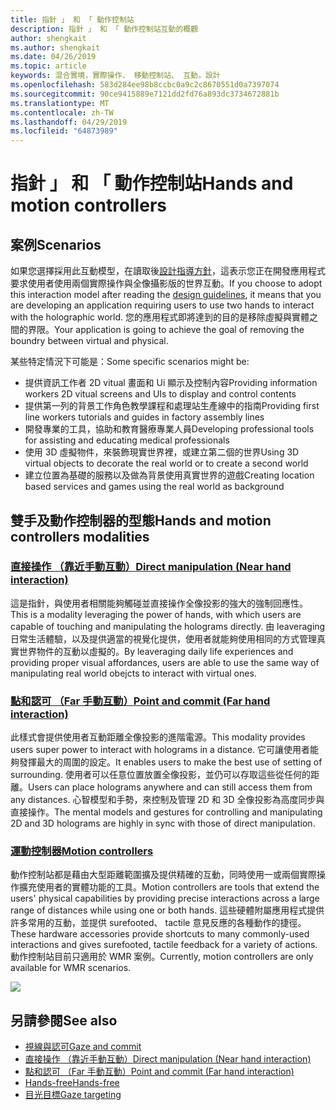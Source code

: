 ```yaml
---
title: 指針 」 和 「 動作控制站
description: 指針 」 和 「 動作控制站互動的概觀
author: shengkait
ms.author: shengkait
ms.date: 04/26/2019
ms.topic: article
keywords: 混合實境，實際操作、 移動控制站、 互動，設計
ms.openlocfilehash: 583d284ee98b8ccbc0a9c2c8670551d0a7397074
ms.sourcegitcommit: 90ce9415889e7121dd2fd76a893dc3734672881b
ms.translationtype: MT
ms.contentlocale: zh-TW
ms.lasthandoff: 04/29/2019
ms.locfileid: "64873989"
---
```

# <a name="hands-and-motion-controllers"></a><span data-ttu-id="29a04-104">指針 」 和 「 動作控制站</span><span class="sxs-lookup"><span data-stu-id="29a04-104">Hands and motion controllers</span></span>
## <a name="scenarios"></a><span data-ttu-id="29a04-105">案例</span><span class="sxs-lookup"><span data-stu-id="29a04-105">Scenarios</span></span>
<span data-ttu-id="29a04-106">如果您選擇採用此互動模型，在讀取後[設計指導方針](interaction-fundamentals.md)，這表示您正在開發應用程式要求使用者使用兩個實際操作與全像攝影版的世界互動。</span><span class="sxs-lookup"><span data-stu-id="29a04-106">If you choose to adopt this interaction model after reading the [design guidelines](interaction-fundamentals.md), it means that you are developing an application requiring users to use two hands to interact with the holographic world.</span></span> <span data-ttu-id="29a04-107">您的應用程式即將達到的目的是移除虛擬與實體之間的界限。</span><span class="sxs-lookup"><span data-stu-id="29a04-107">Your application is going to achieve the goal of removing the boundry between virtual and physical.</span></span>

<span data-ttu-id="29a04-108">某些特定情況下可能是：</span><span class="sxs-lookup"><span data-stu-id="29a04-108">Some specific scenarios might be:</span></span>
* <span data-ttu-id="29a04-109">提供資訊工作者 2D vitual 畫面和 Ui 顯示及控制內容</span><span class="sxs-lookup"><span data-stu-id="29a04-109">Providing information workers 2D vitual screens and UIs to display and control contents</span></span>
* <span data-ttu-id="29a04-110">提供第一列的背景工作角色教學課程和處理站生產線中的指南</span><span class="sxs-lookup"><span data-stu-id="29a04-110">Providing first line workers tutorials and guides in factory assembly lines</span></span>
* <span data-ttu-id="29a04-111">開發專業的工具，協助和教育醫療專業人員</span><span class="sxs-lookup"><span data-stu-id="29a04-111">Developing professional tools for assisting and educating medical professionals</span></span>  
* <span data-ttu-id="29a04-112">使用 3D 虛擬物件，來裝飾現實世界裡，或建立第二個的世界</span><span class="sxs-lookup"><span data-stu-id="29a04-112">Using 3D virtual objects to decorate the real world or to create a second world</span></span> 
* <span data-ttu-id="29a04-113">建立位置為基礎的服務以及做為背景使用真實世界的遊戲</span><span class="sxs-lookup"><span data-stu-id="29a04-113">Creating location based services and games using the real world as background</span></span>

## <a name="hands-and-motion-controllers-modalities"></a><span data-ttu-id="29a04-114">雙手及動作控制器的型態</span><span class="sxs-lookup"><span data-stu-id="29a04-114">Hands and motion controllers modalities</span></span>
### <a name="direct-manipulation-near-hand-interactiondirect-manipulationmd"></a>[<span data-ttu-id="29a04-115">直接操作 （靠近手動互動）</span><span class="sxs-lookup"><span data-stu-id="29a04-115">Direct manipulation (Near hand interaction)</span></span>](direct-manipulation.md)
<span data-ttu-id="29a04-116">這是指針，與使用者相關能夠觸碰並直接操作全像投影的強大的強制回應性。</span><span class="sxs-lookup"><span data-stu-id="29a04-116">This is a modality leveraging the power of hands, with which users are capable of touching and manipulating the holograms directly.</span></span> <span data-ttu-id="29a04-117">由 leaveraging 日常生活體驗，以及提供適當的視覺化提供，使用者就能夠使用相同的方式管理真實世界物件的互動以虛擬的。</span><span class="sxs-lookup"><span data-stu-id="29a04-117">By leaveraging daily life experiences and providing proper visual affordances, users are able to use the same way of manipulating real world obejcts to interact with virtual ones.</span></span>   

### <a name="point-and-commit-far-hand-interactionpoint-and-commitmd"></a>[<span data-ttu-id="29a04-118">點和認可 （Far 手動互動）</span><span class="sxs-lookup"><span data-stu-id="29a04-118">Point and commit (Far hand interaction)</span></span>](point-and-commit.md)
<span data-ttu-id="29a04-119">此樣式會提供使用者互動距離全像投影的進階電源。</span><span class="sxs-lookup"><span data-stu-id="29a04-119">This modality provides users super power to interact with holograms in a distance.</span></span> <span data-ttu-id="29a04-120">它可讓使用者能夠發揮最大的周圍的設定。</span><span class="sxs-lookup"><span data-stu-id="29a04-120">It enables users to make the best use of setting of surrounding.</span></span> <span data-ttu-id="29a04-121">使用者可以任意位置放置全像投影，並仍可以存取這些從任何的距離。</span><span class="sxs-lookup"><span data-stu-id="29a04-121">Users can place holograms anywhere and can still access them from any distances.</span></span> <span data-ttu-id="29a04-122">心智模型和手勢，來控制及管理 2D 和 3D 全像投影為高度同步與直接操作。</span><span class="sxs-lookup"><span data-stu-id="29a04-122">The mental models and gestures for controlling and manipulating 2D and 3D holograms are highly in sync with those of direct manipulation.</span></span>

### <a name="motion-controllersmotion-controllersmd"></a>[<span data-ttu-id="29a04-123">運動控制器</span><span class="sxs-lookup"><span data-stu-id="29a04-123">Motion controllers</span></span>](motion-controllers.md)
<span data-ttu-id="29a04-124">動作控制站都是藉由大型距離範圍擴及提供精確的互動，同時使用一或兩個實際操作擴充使用者的實體功能的工具。</span><span class="sxs-lookup"><span data-stu-id="29a04-124">Motion controllers are tools that extend the users' physical capabilities by providing precise interactions across a large range of distances while using one or both hands.</span></span> <span data-ttu-id="29a04-125">這些硬體附屬應用程式提供許多常用的互動，並提供 surefooted、 tactile 意見反應的各種動作的捷徑。</span><span class="sxs-lookup"><span data-stu-id="29a04-125">These hardware accessories provide shortcuts to many commonly-used interactions and gives surefooted, tactile feedback for a variety of actions.</span></span> <span data-ttu-id="29a04-126">動作控制站目前只適用於 WMR 案例。</span><span class="sxs-lookup"><span data-stu-id="29a04-126">Currently, motion controllers are only available for WMR scenarios.</span></span> 

![](images/Hands-and-controllers-720px.jpg)<br>

## <a name="see-also"></a><span data-ttu-id="29a04-127">另請參閱</span><span class="sxs-lookup"><span data-stu-id="29a04-127">See also</span></span>
* [<span data-ttu-id="29a04-128">視線與認可</span><span class="sxs-lookup"><span data-stu-id="29a04-128">Gaze and commit</span></span>](gaze-and-commit.md)
* [<span data-ttu-id="29a04-129">直接操作 （靠近手動互動）</span><span class="sxs-lookup"><span data-stu-id="29a04-129">Direct manipulation (Near hand interaction)</span></span>](direct-manipulation.md)
* [<span data-ttu-id="29a04-130">點和認可 （Far 手動互動）</span><span class="sxs-lookup"><span data-stu-id="29a04-130">Point and commit (Far hand interaction)</span></span>](point-and-commit.md)
* [<span data-ttu-id="29a04-131">Hands-free</span><span class="sxs-lookup"><span data-stu-id="29a04-131">Hands-free</span></span>](hands-free.md)
* [<span data-ttu-id="29a04-132">目光目標</span><span class="sxs-lookup"><span data-stu-id="29a04-132">Gaze targeting</span></span>](gaze-targeting.md)
